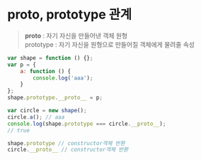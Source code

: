 

# __proto__, prototype 관계
> __proto__ : 자기 자신을 만들어낸 객체 원형  
> prototype : 자기 자신을 원형으로 만들어질 객체에게 물려줄 속성

```js
var shape = function () {};
var p = {
    a: function () {
        console.log('aaa');
    }
};
shape.prototype.__proto__ = p;

var circle = new shape();
circle.a(); // aaa
console.log(shape.prototype === circle.__proto__); 
// true

shape.prototype // constructor객체 반환
circle.__proto__ // constructor객체 반환

```